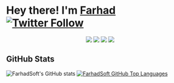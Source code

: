 # Hey there! I'm [Farhad](https://www.farhad.su) [![Twitter Follow](https://img.shields.io/twitter/follow/farhad_su?style=social&label=follow)](https://twitter.com/farhad_su)

<p align="center">
    <a href="https://twitter.com/farhad_su"><img src="https://img.shields.io/badge/-Twitter-00457C?style=flat-square&logo=twitter&logoColor=white" /></a>
    <a href="https://www.linkedin.com/in/farhadsu"><img src="https://img.shields.io/badge/-LinkedIn-239120?style=flat-square&logo=linkedin&logoColor=white" /></a>
    <a href="https://www.youtube.com/farhadsoft"><img src="https://img.shields.io/badge/-Youtube-00ADD8?style=flat-square&logo=Youtube&logoColor=white" /></a>
    <a href="https://www.farhad.su"><img src="https://img.shields.io/badge/-Web-5C2D91?style=flat-square&logo=microsoft-azure&logoColor=white" /></a>
</p>

## GitHub Stats

![FarhadSoft's GitHub stats](https://github-readme-stats.vercel.app/api?username=farhadsoft&show_icons=true&theme=dark)
[![FarhadSoft GitHub Top Languages](https://github-readme-stats.vercel.app/api/top-langs/?username=farhadsoft)](https://github.com/farhadsoft/github-readme-stats)
